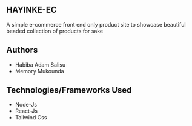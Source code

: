 ## HAYINKE-EC
A simple e-commerce front end only product site to showcase beautiful beaded collection of products for sake

## Authors
* Habiba Adam Salisu
* Memory Mukounda

## Technologies/Frameworks Used
* Node-Js
* React-Js
* Tailwind Css
